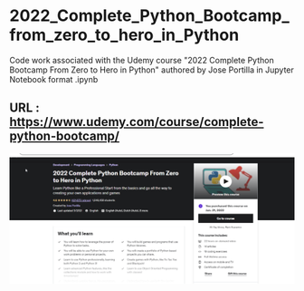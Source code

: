 # 2022_Complete_Python_Bootcamp_from_zero_to_hero_in_Python
Code work associated with the Udemy course "2022 Complete Python Bootcamp From Zero to Hero in Python" authored by Jose Portilla in Jupyter Notebook format .ipynb

##  URL : https://www.udemy.com/course/complete-python-bootcamp/

![Course Landing](chrome_2022-06-24_13-20-11.png)
